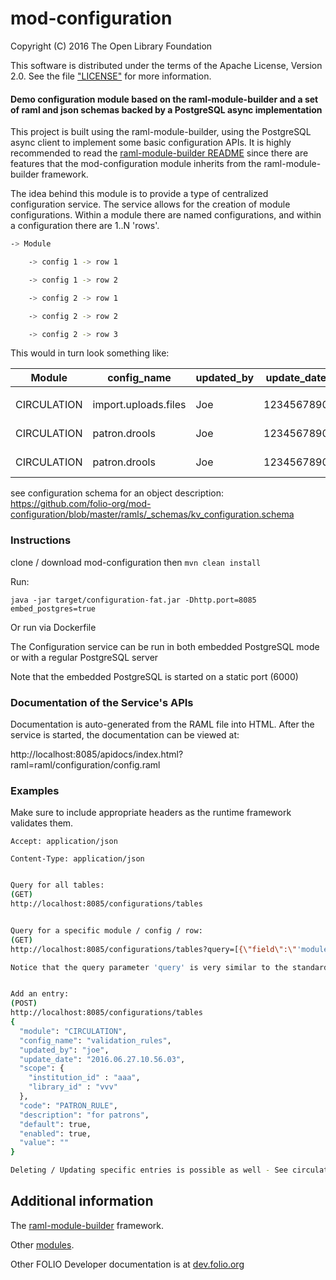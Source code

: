 # mod-configuration


Copyright (C) 2016 The Open Library Foundation

This software is distributed under the terms of the Apache License, Version 2.0. See the file ["LICENSE"](https://github.com/folio-org/mod-configuration/blob/master/LICENSE) for more information.


#### Demo configuration module based on the raml-module-builder and a set of raml and json schemas backed by a PostgreSQL async implementation

This project is built using the raml-module-builder, using the PostgreSQL async client to implement some basic configuration APIs. It is highly recommended to read the [raml-module-builder README](https://github.com/folio-org/raml-module-builder/blob/master/README.md) since there are features that the mod-configuration module inherits from the raml-module-builder framework.

The idea behind this module is to provide a type of centralized configuration service. The service allows for the creation of module configurations. Within a module there are named configurations, and within a configuration there are 1..N 'rows'.

```sh
-> Module

    -> config 1 -> row 1

    -> config 1 -> row 2

    -> config 2 -> row 1

    -> config 2 -> row 2

    -> config 2 -> row 3

```

This would in turn look something like:

Module| config_name | updated_by | update_date | scope | default | enabled | code | value | desc
------------ | -------------  | -------------  | -------------  | -------------  | -------------  | -------------  | -------------  | -------------  | -------------
 |  |
CIRCULATION| import.uploads.files | Joe | 1234567890 | 88 | false | true | path_2_file | PENDING | file to import
CIRCULATION| patron.drools | Joe | 1234567890 | 88 | false | true | rule_name1 | base64enc_drools_file| rule file
CIRCULATION| patron.drools | Joe | 1234567890 | 88 | false | true | rule_name2 | base64enc_drools_file| rule file

see configuration schema for an object description:
https://github.com/folio-org/mod-configuration/blob/master/ramls/_schemas/kv_configuration.schema

### Instructions

clone / download mod-configuration then `mvn clean install`

Run:

`java -jar target/configuration-fat.jar -Dhttp.port=8085 embed_postgres=true`


Or run via Dockerfile

The Configuration service can be run in both embedded PostgreSQL mode or with a regular PostgreSQL server

Note that the embedded PostgreSQL is started on a static port (6000)

### Documentation of the Service's APIs

Documentation is auto-generated from the RAML file into HTML. 
After the service is started, the documentation can be viewed at:

http://localhost:8085/apidocs/index.html?raml=raml/configuration/config.raml

### Examples

Make sure to include appropriate headers as the runtime framework validates them.


`Accept: application/json`

`Content-Type: application/json`


```sh

Query for all tables:
(GET)
http://localhost:8085/configurations/tables


Query for a specific module / config / row:
(GET)
http://localhost:8085/configurations/tables?query=[{\"field\":\"'module'\",\"value\":\"CIRCULATION\",\"op\":\"=\"}]

Notice that the query parameter 'query' is very similar to the standard PostgreSQL JSONB query syntax.


Add an entry:
(POST)
http://localhost:8085/configurations/tables
{
  "module": "CIRCULATION",
  "config_name": "validation_rules",
  "updated_by": "joe",
  "update_date": "2016.06.27.10.56.03",
  "scope": {
    "institution_id" : "aaa",
    "library_id" : "vvv"
  },
  "code": "PATRON_RULE",
  "description": "for patrons",
  "default": true,
  "enabled": true,
  "value": ""
}

Deleting / Updating specific entries is possible as well - See circulation.raml file. 
```

## Additional information

The [raml-module-builder](https://github.com/folio-org/raml-module-builder) framework.

Other [modules](http://dev.folio.org/source-code/#server-side).

Other FOLIO Developer documentation is at [dev.folio.org](http://dev.folio.org/)
